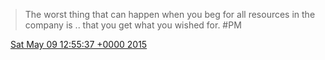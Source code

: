 > The worst thing that can happen when you beg for all resources in the company is \.\. that you get what you wished for\. \#PM

<img src="../../media/tweet.ico" width="12" /> [Sat May 09 12:55:37 +0000 2015](https://twitter.com/DromerDenker/status/597022110553374720)